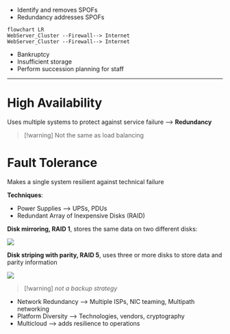 - Identify and removes SPOFs
- Redundancy addresses SPOFs

```mermaid
flowchart LR
WebServer_Cluster --Firewall--> Internet
WebServer_Cluster --Firewall--> Internet
```

- Bankruptcy
- Insufficient storage
- Perform succession planning for staff

---
# High Availability

Uses multiple systems to protect against service failure --> **Redundancy**

>[!warning] Not the same as load balancing
# Fault Tolerance

Makes a single system resilient against technical failure

**Techniques**:
- Power Supplies --> UPSs, PDUs
- Redundant Array of Inexpensive Disks (RAID) 

**Disk mirroring, RAID 1**, stores the same data on two different disks:

<img src="https://th.bing.com/th/id/OIP.usNRBc3niwIDW3JDCiegjgAAAA?rs=1&pid=ImgDetMain">

**Disk striping with parity, RAID 5**, uses three or more disks to store data and parity information

<img src="https://www.fusiondatarecovery.com/images/pages/RAID-5.PNG">

>[!warning] *not a backup strategy*

- Network Redundancy --> Multiple ISPs, NIC teaming, Multipath networking
- Platform Diversity --> Technologies, vendors, cryptography
- Multicloud --> adds resilience to operations
